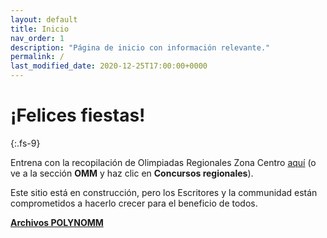 ```yaml
---
layout: default
title: Inicio 
nav_order: 1
description: "Página de inicio con información relevante."
permalink: /
last_modified_date: 2020-12-25T17:00:00+0000
---
```



# ¡Felices fiestas!<i class="jpa-anim-rel-christmas_tree jpa-2em"></i>
{:.fs-9}

Entrena con la recopilación de Olimpiadas Regionales Zona Centro [aquí](https://polynomm.github.io/0-OMM/Regional/Regional/) (o ve a la sección **OMM** y haz clic en **Concursos regionales**).

Este sitio está en construcción, pero los <span class="deg-sitio deg-sitio-texto">Escritores</span> y la c<span class="deg-sitio deg-sitio-texto">omm</span>unidad están comprometidos a hacerlo crecer para el beneficio de todos.

[**Archivos POLYNOMM**](https://1drv.ms/u/s!AhlJnYIFfmsHa97TuuB9Dg5Qf7Y?e=iqflYe)